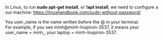 In Linux, to run **sudo apt-get install**, or **!apt install**, we need to configure a our machine: https://linuxhandbook.com/sudo-without-password/

You user_name is the name written before the @ in your terminal.<br>
For example, if you see minh@minh-Inspiron-3537, it means your user_name = minh,, your laptop = minh-Inspiron-3537.